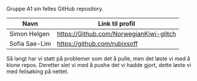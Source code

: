 Gruppe A1 sin felles GitHub repository.


|Navn|Link til profil|
|---|---|
|Simon Helgen|https://Github.com/NorwegianKiwi-glitch|
|Sofia Sae-Lim|https://github.com/rubixsoff|


Så langt har vi støtt på problemer som det å pulle, men det løste vi med å klone repos. Deretter slet vi med å pushe det vi hadde gjort, dette løste vi med feilsøking på nettet.
